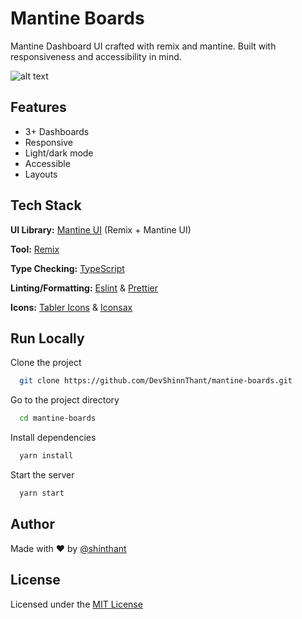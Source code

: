 # Mantine Boards

Mantine Dashboard UI crafted with remix and mantine. Built with responsiveness and accessibility in mind.

![alt text](app/assets/illustrations/cover.png)

## Features

- 3+ Dashboards
- Responsive
- Light/dark mode
- Accessible
- Layouts

## Tech Stack

**UI Library:** [Mantine UI](https://mantine.dev/) (Remix + Mantine UI)

**Tool:** [Remix](https://remix.run/)

**Type Checking:** [TypeScript](https://www.typescriptlang.org/)

**Linting/Formatting:** [Eslint](https://eslint.org/) & [Prettier](https://prettier.io/)

**Icons:** [Tabler Icons](https://tabler.io/icons) & [Iconsax](https://iconsax-react.pages.dev/)

## Run Locally

Clone the project

```bash
  git clone https://github.com/DevShinnThant/mantine-boards.git
```

Go to the project directory

```bash
  cd mantine-boards
```

Install dependencies

```bash
  yarn install
```

Start the server

```bash
  yarn start
```

## Author

Made with ❤️ by [@shinthant](https://github.com/DevShinnThant)

## License

Licensed under the [MIT License](https://choosealicense.com/licenses/mit/)
